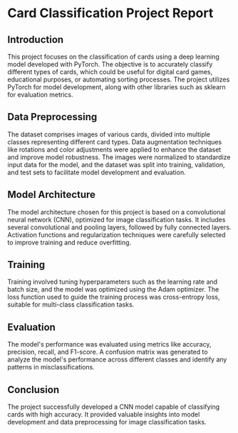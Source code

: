 
# Card Classification Project Report

## Introduction
This project focuses on the classification of cards using a deep learning model developed with PyTorch. The objective is to accurately classify different types of cards, which could be useful for digital card games, educational purposes, or automating sorting processes. The project utilizes PyTorch for model development, along with other libraries such as sklearn for evaluation metrics.

## Data Preprocessing
The dataset comprises images of various cards, divided into multiple classes representing different card types. Data augmentation techniques like rotations and color adjustments were applied to enhance the dataset and improve model robustness. The images were normalized to standardize input data for the model, and the dataset was split into training, validation, and test sets to facilitate model development and evaluation.

## Model Architecture
The model architecture chosen for this project is based on a convolutional neural network (CNN), optimized for image classification tasks. It includes several convolutional and pooling layers, followed by fully connected layers. Activation functions and regularization techniques were carefully selected to improve training and reduce overfitting.

## Training
Training involved tuning hyperparameters such as the learning rate and batch size, and the model was optimized using the Adam optimizer. The loss function used to guide the training process was cross-entropy loss, suitable for multi-class classification tasks.

## Evaluation
The model's performance was evaluated using metrics like accuracy, precision, recall, and F1-score. A confusion matrix was generated to analyze the model's performance across different classes and identify any patterns in misclassifications.

## Conclusion
The project successfully developed a CNN model capable of classifying cards with high accuracy. It provided valuable insights into model development and data preprocessing for image classification tasks.